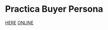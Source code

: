 # Practica Buyer Persona

[HERE](./miBuyerPerson.pdf)
[ONLINE](https://www.hubspot.es/make-my-persona?persona=-MxMhYVWO87c_h5Wr01d)

